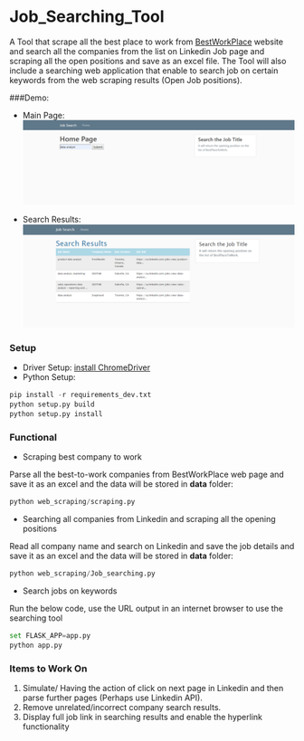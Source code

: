 # Job_Searching_Tool
A Tool that scrape all the best place to work from [BestWorkPlace](https://www.greatplacetowork.ca/en/best-workplaces/best-workplaces-in-canada-2019-1000-employees) website and search all the companies from the list on Linkedin Job page and scraping all the open positions and save as an excel file. The Tool will also include a searching web application that enable to search job on certain keywords from the web scraping results (Open Job positions).


###Demo:
* Main Page:
![image](./pic/main_page.png)

* Search Results:
![image](./pic/search_results_sample.png)

### Setup
* Driver Setup:
[install ChromeDriver](http://chromedriver.chromium.org/) 
* Python Setup:

```python
pip install -r requirements_dev.txt
python setup.py build
python setup.py install
```

### Functional
* Scraping best company to work

 Parse all the best-to-work companies from BestWorkPlace web page and save it as an excel and the data will be stored in **data** folder:
```python
python web_scraping/scraping.py
```
* Searching all companies from Linkedin and scraping all the opening positions

Read all company name and search on Linkedin and save the job details and save it as an excel and the data will be stored in **data** folder:
```python
python web_scraping/Job_searching.py
```

* Search jobs on keywords

Run the below code, use the URL output in an internet browser to use the searching tool
```python
set FLASK_APP=app.py
python app.py
``` 

### Items to Work On

1. Simulate/ Having the action of click on next page in Linkedin and then parse further pages (Perhaps use Linkedin API).
2. Remove unrelated/incorrect company search results.
3. Display full job link in searching results and enable the hyperlink functionality
